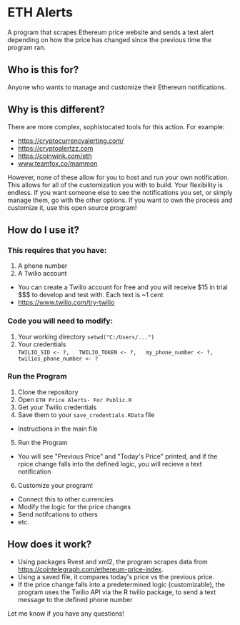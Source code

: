 # ETH Alerts
A program that scrapes Ethereum price website and sends a text alert depending on how the price has changed since the previous time the program ran.

## Who is this for?
Anyone who wants to manage and customize their Ethereum notifications.

## Why is this different?
There are more complex, sophistocated tools for this action. For example:
- https://cryptocurrencyalerting.com/
- https://cryptoalertzz.com
- https://coinwink.com/eth
- www.teamfox.co/mammon 

However, none of these allow for you to host and run your own notification. This allows for all of the customization you with to build. Your flexibility is endless. If you want someone else to see the notifications you set, or simply manage them, go with the other options. If you want to own the process and customize it, use this open source program!

## How do I use it?
### This requires that you have:
1. A phone number
2. A Twilio account
  - You can create a Twilio account for free and you will receive $15 in trial $$$ to develop and test with. Each text is ~1 cent
  - https://www.twilio.com/try-twilio
  
### Code you will need to modify:
1) Your working directory `setwd("C:/Users/...")`
2) Your credentials   
`TWILIO_SID <- ?,  
TWILIO_TOKEN <- ?,  
my_phone_number <- ?,  
twilios_phone_number <- ? `  

### Run the Program
1) Clone the repository
2) Open `ETH Price Alerts- For Public.R`
3) Get your Twilio credentials
4) Save them to your `save_credentials.RData` file
  - Instructions in the main file
5) Run the Program
  - You will see "Previous Price" and "Today's Price" printed, and if the rpice change falls into the defined logic, you will recieve a text notification
6) Customize your program!
  - Connect this to other currencies
  - Modify the logic for the price changes
  - Send notifcations to others
  - etc.

## How does it work?
- Using packages Rvest and xml2, the program scrapes data from https://cointelegraph.com/ethereum-price-index. 
- Using a saved file, it compares today's price vs the previous price. 
- If the price change falls into a predetermined logic (customizable), the program uses the Twilio API via the R twilio package, to send a text message to the defined phone number

Let me know if you have any questions!

